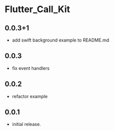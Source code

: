 # Flutter_Call_Kit

## 0.0.3+1

- add swift background example to README.md

## 0.0.3

- fix event handlers

## 0.0.2

- refactor example

## 0.0.1

- initial release.
